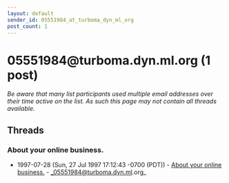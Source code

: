 ```yaml
---
layout: default
sender_id: 05551984_at_turboma_dyn_ml_org
post_count: 1
---
```


# 05551984<span>@</span>turboma.dyn.ml.org (1 post)

_Be aware that many list participants used multiple email addresses over their time active on the list. As such this page may not contain all threads available._

## Threads

### About your online business.
+ 1997-07-28 (Sun, 27 Jul 1997 17:12:43 -0700 (PDT)) - [About your online business.](/archive/1997/07/35dc9f213f161319dbaa05346ab507987273a0eb27db38d5493b516c410e6f55) - _05551984@turboma.dyn.ml.org_

